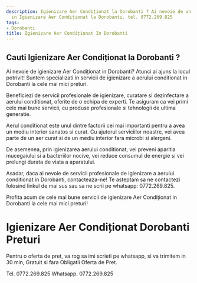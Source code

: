 ```yaml
---
description: Igienizare Aer Condiționat la Dorobanti ? Ai nevoie de un profesionist
  in Igienizare Aer Condiționat la Dorobanti. tel. 0772.269.825
tags:
- Dorobanti
title: Igienizare Aer Condiționat In Dorobanti
---
```



## Cauti Igienizare Aer Condiționat la Dorobanti ?

Ai nevoie de igienizare Aer Condiționat in Dorobanti? 
Atunci ai ajuns la locul potrivit! Suntem specializati in servicii de igienizare a aerului conditionat in Dorobanti la cele mai mici preturi. 

Beneficiezi de servicii profesionale de igienizare, curatare si dezinfectare a aerului conditionat, oferite de o echipa de experti. Te asiguram ca vei primi cele mai bune servicii, cu produse profesionale si tehnologii de ultima generatie. 

Aerul conditionat este unul dintre factorii cei mai importanti pentru a avea un mediu interior sanatos si curat. Cu ajutorul serviciilor noastre, vei avea parte de un aer curat si de un mediu interior fara microbi si alergeni. 

De asemenea, prin igienizarea aerului conditionat, vei preveni aparitia mucegaiului si a bacteriilor nocive, vei reduce consumul de energie si vei prelungi durata de viata a aparatului. 

Asadar, daca ai nevoie de servicii profesionale de igienizare a aerului conditionat in Dorobanti, contacteaza-ne! Te asteptam sa ne contactezi folosind linkul de mai sus sau sa ne scrii pe whatsapp: 0772.269.825. 

Profita acum de cele mai bune servicii de igienizare Aer Condiționat in Dorobanti la cele mai mici preturi!

# Igienizare Aer Condiționat Dorobanti Preturi
Pentru o oferta de pret, va rog sa imi scrieti pe whatsapp, si va trimitem in 30 min, Gratuit si fara Obligatii Oferta de Pret.

Tel. 0772.269.825
Whatsapp. 0772.269.825